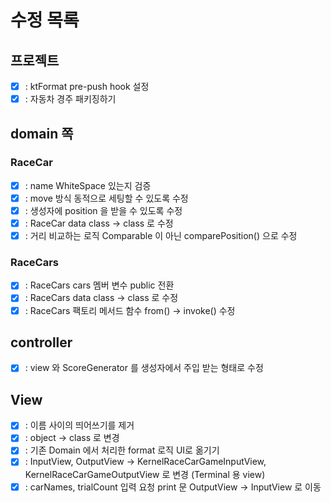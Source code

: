 # 수정 목록
## 프로젝트
- [x] : ktFormat pre-push hook 설정
- [x] : 자동차 경주 패키징하기

## domain 쪽
### RaceCar
- [x] : name WhiteSpace 있는지 검증 
- [x] : move 방식 동적으로 세팅할 수 있도록 수정
- [x] : 생성자에 position 을 받을 수 있도록 수정  
- [x] : RaceCar data class -> class 로 수정
- [x] : 거리 비교하는 로직 Comparable 이 아닌 comparePosition() 으로 수정

### RaceCars
- [x] : RaceCars cars 멤버 변수 public 전환 
- [x] : RaceCars data class -> class 로 수정
- [x] : RaceCars 팩토리 메서드 함수 from() -> invoke() 수정

## controller
- [x] : view 와 ScoreGenerator 를 생성자에서 주입 받는 형태로 수정

## View
- [x] : 이름 사이의 띄어쓰기를 제거
- [x] : object -> class 로 변경
- [x] : 기존 Domain 에서 처리한 format 로직 UI로 옮기기
- [x] : InputView, OutputView -> KernelRaceCarGameInputView, KernelRaceCarGameOutputView 로 변경 (Terminal 용 view)
- [x] : carNames, trialCount 입력 요청 print 문 OutputView -> InputView 로 이동